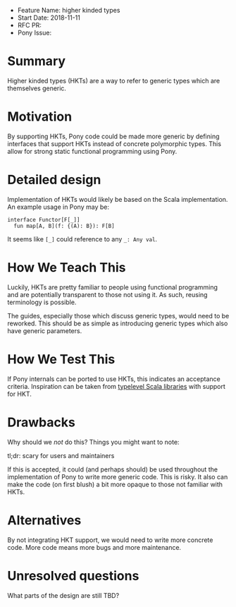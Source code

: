 - Feature Name: higher kinded types
- Start Date: 2018-11-11
- RFC PR:
- Pony Issue: 

# Summary

Higher kinded types (HKTs) are a way to refer to generic types which are themselves generic.

# Motivation

By supporting HKTs, Pony code could be made more generic by defining interfaces that support HKTs instead of concrete polymorphic types. This allow for strong static functional programming using Pony.

# Detailed design

Implementation of HKTs would likely be based on the Scala implementation. An example usage in Pony may be:

```
interface Functor[F[_]]
  fun map[A, B](f: {(A): B}): F[B]
```

It seems like `[_]` could reference to any `_: Any val`.

# How We Teach This

Luckily, HKTs are pretty familiar to people using functional programming and are potentially transparent to those not using it. As such, reusing terminology is possible.

The guides, especially those which discuss generic types, would need to be reworked. This should be as simple as introducing generic types which also have generic parameters.

# How We Test This

If Pony internals can be ported to use HKTs, this indicates an acceptance criteria. Inspiration can be taken from [typelevel Scala libraries](https://typelevel.org/projects/) with support for HKT.

# Drawbacks

Why should we *not* do this? Things you might want to note:

tl;dr: scary for users and maintainers

If this is accepted, it could (and perhaps should) be used throughout the implementation of Pony to write more generic code. This is risky. It also can make the code (on first blush) a bit more opaque to those not familiar with HKTs.


# Alternatives

By not integrating HKT support, we would need to write more concrete code. More code means more bugs and more maintenance. 

# Unresolved questions

What parts of the design are still TBD?

